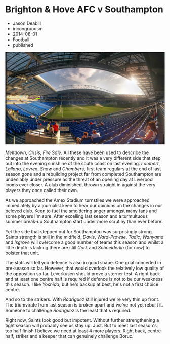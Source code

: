 # Brighton & Hove AFC v Southampton
- Jason Deabill
- incongruousm
- 2014-08-01
- Football
- published 

![The Amex Stadium](bhafc-v-saints.jpg "The Amex Stadium")

_Meltdown_, _Crisis_, _Fire Sale_. All these have been used to describe the changes at Southampton recently and it was a very different side that step out into the evening sunshine of the south coast on last evening. _Lambert_, _Lallana_, _Lovren_, _Shaw_ and _Chambers_, first team regulars at the end of last season gone and a rebuilding project far from completed Southampton are undeniably under pressure as the threat of an opening day at Liverpool looms ever closer. A club diminished, thrown straight in against the very players they once called their own.

As we approached the Amex Stadium turnstiles we were approached immediately by a journalist keen to hear our opinions on the changes in our beloved club. Keen to fuel the smoldering anger amongst many fans and some players I'm sure. After excelling last season and a turmultuous summer break-up Southampton start under more scrutiny than ever before.

Yet the side that stepped out for Southampton was surprisingly strong. Saints strength is still in the midfield, _Davis_, _Ward-Prowse_, _Tadic_, _Wanyama_ and _Isgrove_ will overcome a good number of teams this season and whilst a little depth is lacking there are still _Cork_ and _Schneiderlin_ (for now) to bolster that unit.

The stats will tell you defence is also in good shape. One goal conceded in pre-season so far. However, that would overlook the relatively low quality of the opposition so far. Leverkusen should prove a sterner test. A right back and at least one centre half is required if defence is not to be our weakness this season. I like _Yoshida_, but he's backup at best, he's not a first choice centre.

And so to the strikers. With _Rodriguez_ still injured we're very thin up front. The triumvirate from last season is broken apart and we've not yet rebuilt it. Someone to challenge _Rodriguez_ is the least that's required.

Right now, Saints look good but impotent. Without further strengthening a tight season will probably see us stay up. Just. But to meet last season's top half finish I believe we need at least 4 more players. Right back, centre half, striker and a keeper that can genuinely challenge Boruc.